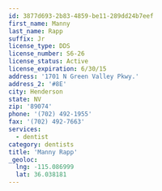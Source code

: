 ```yaml
---
id: 3877d693-2b83-4859-be11-289dd24b7eef
first_name: Manny
last_name: Rapp
suffix: Jr
license_type: DDS
license_number: S6-26
license_status: Active
license_expiration: 6/30/15
address: '1701 N Green Valley Pkwy.'
address_2: '#8E'
city: Henderson
state: NV
zip: '89074'
phone: '(702) 492-1955'
fax: '(702) 492-7663'
services:
  - dentist
category: dentists
title: 'Manny Rapp'
_geoloc:
  lng: -115.086999
  lat: 36.038181
---
```


